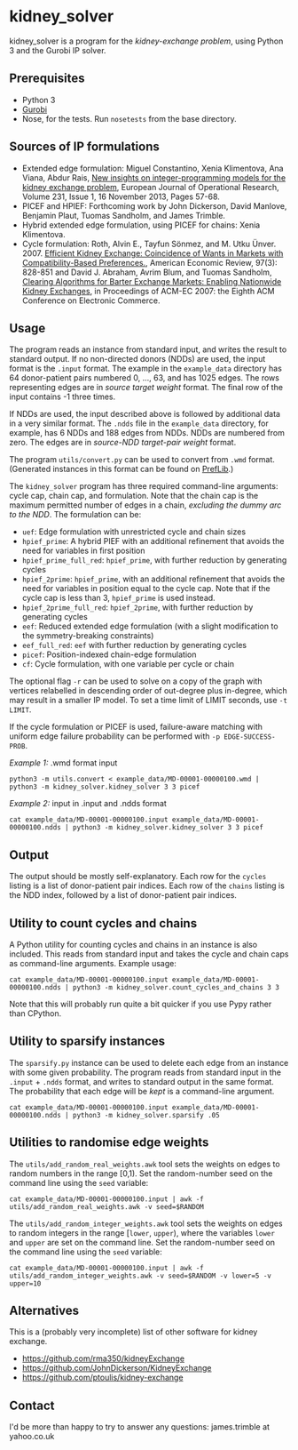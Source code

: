 # kidney\_solver

kidney\_solver is a program for the _kidney-exchange problem_, using Python 3 and the Gurobi IP solver.

## Prerequisites

- Python 3
- [Gurobi](http://www.gurobi.com)
- Nose, for the tests. Run ``nosetests`` from the base directory.


## Sources of IP formulations

- Extended edge formulation: Miguel Constantino, Xenia Klimentova, Ana Viana, Abdur Rais, [New insights on integer-programming models for the kidney exchange problem](http://www.sciencedirect.com/science/article/pii/S0377221713004244), European Journal of Operational Research, Volume 231, Issue 1, 16 November 2013, Pages 57-68.
- PICEF and HPIEF: Forthcoming work by John Dickerson, David Manlove, Benjamin Plaut, Tuomas Sandholm, and James Trimble.
- Hybrid extended edge formulation, using PICEF for chains: Xenia Klimentova.
- Cycle formulation: Roth, Alvin E., Tayfun Sönmez, and M. Utku Ünver. 2007. [Efficient Kidney Exchange: Coincidence of Wants in Markets with Compatibility-Based Preferences.](https://www.aeaweb.org/articles.php?doi=10.1257/aer.97.3.828), American Economic Review, 97(3): 828-851 and David J. Abraham, Avrim Blum, and Tuomas Sandholm, [Clearing Algorithms for Barter Exchange Markets:
Enabling Nationwide Kidney Exchanges](http://www.cs.cmu.edu/~dabraham/papers/abs07.pdf), in Proceedings of ACM-EC 2007: the Eighth ACM Conference on Electronic Commerce.

## Usage

The program reads an instance from standard input, and writes the result to standard output. If no non-directed donors (NDDs) are used, the input format is the `.input` format. The example in the `example_data` directory has 64 donor-patient pairs numbered 0, ..., 63, and has 1025 edges. The rows representing edges are in _source target weight_ format. The final row of the input contains -1 three times.

If NDDs are used, the input described above is followed by additional data in a very similar format. The `.ndds` file in the `example_data` directory, for example, has 6 NDDs and 188 edges from NDDs. NDDs are numbered from zero. The edges are in _source-NDD target-pair weight_ format.

The program `utils/convert.py` can be used to convert from `.wmd` format. (Generated instances in this format can be found on [PrefLib](http://www.preflib.org/data/matching/kidney/).)

The `kidney_solver` program has three required command-line arguments: cycle cap, chain cap, and formulation. Note that the chain cap is the maximum permitted number of edges in a chain, _excluding the dummy arc to the NDD_. The formulation can be:

- ``uef``: Edge formulation with unrestricted cycle and chain sizes
- ``hpief_prime``: A hybrid PIEF with an additional refinement that avoids the need for variables in first position
- ``hpief_prime_full_red``: ``hpief_prime``, with further reduction by generating cycles
- ``hpief_2prime``: ``hpief_prime``, with an additional refinement that avoids the need for variables in position equal to the cycle cap. Note that if the cycle cap is less than 3, ``hpief_prime`` is used instead.
- ``hpief_2prime_full_red``: ``hpief_2prime``, with further reduction by generating cycles
- ``eef``: Reduced extended edge formulation (with a slight modification to the symmetry-breaking constraints)
- ``eef_full_red``: ``eef`` with further reduction by generating cycles
- ``picef``: Position-indexed chain-edge formulation
- ``cf``: Cycle formulation, with one variable per cycle or chain

The optional flag `-r` can be used to solve on a copy of the graph with vertices relabelled in descending order of out-degree plus in-degree, which may result in a smaller IP model. To set a time limit of LIMIT seconds, use `-t LIMIT`.

If the cycle formulation or PICEF is used, failure-aware matching with uniform edge failure probability can be performed with `-p EDGE-SUCCESS-PROB`.

*Example 1:* .wmd format input

```
python3 -m utils.convert < example_data/MD-00001-00000100.wmd | python3 -m kidney_solver.kidney_solver 3 3 picef
```

*Example 2:* input in .input and .ndds format

```
cat example_data/MD-00001-00000100.input example_data/MD-00001-00000100.ndds | python3 -m kidney_solver.kidney_solver 3 3 picef
```

## Output

The output should be mostly self-explanatory. Each row for the `cycles` listing is a list of donor-patient pair indices. Each row of the `chains` listing is the NDD index, followed by a list of donor-patient pair indices.

## Utility to count cycles and chains

A Python utility for counting cycles and chains in an instance is also included. This reads from standard input and takes the cycle and chain caps as command-line arguments. Example usage:

```
cat example_data/MD-00001-00000100.input example_data/MD-00001-00000100.ndds | python3 -m kidney_solver.count_cycles_and_chains 3 3
```

Note that this will probably run quite a bit quicker if you use Pypy rather than CPython.

## Utility to sparsify instances

The `sparsify.py` instance can be used to delete each edge from an instance with some given probability. The program reads from standard input in the `.input` + `.ndds` format, and writes to standard output in the same format. The probability that each edge will be _kept_ is a command-line argument.

```
cat example_data/MD-00001-00000100.input example_data/MD-00001-00000100.ndds | python3 -m kidney_solver.sparsify .05
```

## Utilities to randomise edge weights

The `utils/add_random_real_weights.awk` tool sets the weights on edges to random numbers in the range [0,1). Set the random-number seed on the command line using the `seed` variable:

```
cat example_data/MD-00001-00000100.input | awk -f utils/add_random_real_weights.awk -v seed=$RANDOM
```

The `utils/add_random_integer_weights.awk` tool sets the weights on edges to random integers in the range [`lower`, `upper`), where the variables `lower` and `upper` are set on the command line. Set the random-number seed on the command line using the `seed` variable:

```
cat example_data/MD-00001-00000100.input | awk -f utils/add_random_integer_weights.awk -v seed=$RANDOM -v lower=5 -v upper=10
```

## Alternatives

This is a (probably very incomplete) list of other software for kidney exchange.

- https://github.com/rma350/kidneyExchange
- https://github.com/JohnDickerson/KidneyExchange
- https://github.com/ptoulis/kidney-exchange

## Contact

I'd be more than happy to try to answer any questions: james.trimble at yahoo.co.uk


